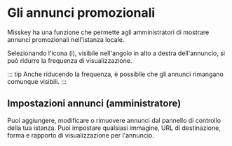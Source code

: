 # Gli annunci promozionali

Misskey ha una funzione che permette agli amministratori di mostrare annunci promozionali nell'istanza locale.

Selezionando l'icona (i), visibile nell'angolo in alto a destra dell'annuncio, si può ridurre la frequenza di visualizzazione.

::: tip
Anche riducendo la frequenza, è possibile che gli annunci rimangano comunque visibili.
:::

## Impostazioni annunci (amministratore)

Puoi aggiungere, modificare o rimuovere annunci dal pannello di controllo della tua istanza. Puoi impostare qualsiasi immagine, URL di destinazione, forma e rapporto di visualizzazione per l'annuncio.
